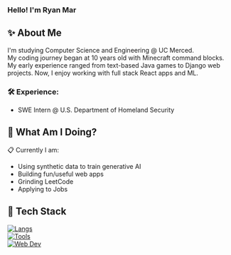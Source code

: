 ### Hello! I'm Ryan Mar
## :sparkles: About Me
I'm studying Computer Science and Engineering @ UC Merced. <br/>
My coding journey began at 10 years old with Minecraft command blocks. My early experience ranged from text-based Java games to Django web projects. Now, I enjoy working with full stack React apps and ML.
### :hammer_and_wrench: Experience:
- SWE Intern @ U.S. Department of Homeland Security
## :round_pushpin: What Am I Doing?
:clipboard: Currently I am:
- Using synthetic data to train generative AI
- Building fun/useful web apps
- Grinding LeetCode
- Applying to Jobs
## :toolbox: Tech Stack
[![Langs](https://skillicons.dev/icons?i=bash,c,cpp,java,js,mysql,py,sqlite&theme=dark)](https://skillicons.dev)
<br/>
[![Tools](https://skillicons.dev/icons?i=anaconda,aws,docker,firebase,flask,git,gitlab,opencv,pytorch,tensorflow,vercel&theme=dark)](https://skillicons.dev)
<br/>
[![Web Dev](https://skillicons.dev/icons?i=bootstrap,css,django,html,jquery,nextjs,nodejs,nuxtjs,react,tailwind,ts,vue&theme=dark)](https://skillicons.dev)
